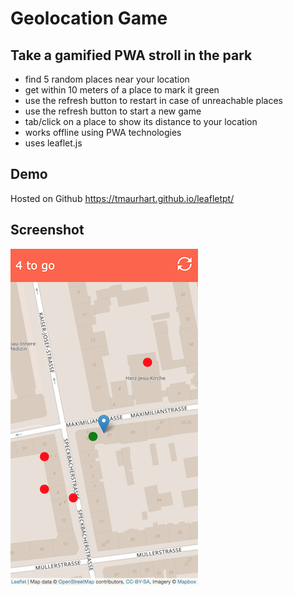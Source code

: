 # Geolocation Game
## Take a gamified PWA stroll in the park

- find 5 random places near your location
- get within 10 meters of a place to mark it green
- use the refresh button to restart in case of unreachable places
- use the refresh button to start a new game
- tab/click on a place to show its distance to your location
- works offline using PWA technologies
- uses leaflet.js

## Demo
Hosted on Github https://tmaurhart.github.io/leafletpt/

## Screenshot
![alt text](screenshot.png "Screenshot")
